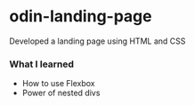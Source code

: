 # odin-landing-page

Developed a landing page using HTML and CSS 

### What I learned

 - How to use Flexbox
 - Power of nested divs
